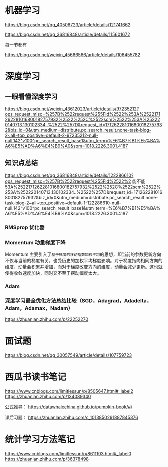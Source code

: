# 机器学习
https://blog.csdn.net/qq_40506723/article/details/121741662

https://blog.csdn.net/qq_36816848/article/details/115601672

每一节都有

https://blog.csdn.net/weixin_45666566/article/details/106455782

# 深度学习


## 一眼看懂深度学习
https://blog.csdn.net/weixin_43612023/article/details/97235212?ops_request_misc=%257B%2522request%255Fid%2522%253A%2522171262281016800182757932%2522%252C%2522scm%2522%253A%252220140713.130102334..%2522%257D&request_id=171262281016800182757932&biz_id=0&utm_medium=distribute.pc_search_result.none-task-blog-2~all~top_positive~default-2-97235212-null-null.142^v100^pc_search_result_base1&utm_term=%E6%B7%B1%E5%BA%A6%E5%AD%A6%E4%B9%A0&spm=1018.2226.3001.4187

## 知识点总结
https://blog.csdn.net/qq_36816848/article/details/122286610?ops_request_misc=%257B%2522request%255Fid%2522%2  能不能53A%2522171262281016800182757932%2522%252C%2522scm%2522%253A%252220140713.130102334..%2522%257D&request_id=171262281016800182757932&biz_id=0&utm_medium=distribute.pc_search_result.none-task-blog-2~all~top_positive~default-1-122286610-null-null.142^v100^pc_search_result_base1&utm_term=%E6%B7%B1%E5%BA%A6%E5%AD%A6%E4%B9%A0&spm=1018.2226.3001.4187

### RMSprop 优化器

### Momentum 动量梯度下降
Momentum 主要引入了`基于梯度的移动指数加权平均`的思想，即当前的参数更新方向不仅与当前的梯度有关，也受历史的加权平均梯度影响。对于梯度指向相同方向的维度，动量会积累并增加，而对于梯度改变方向的维度，动量会减少更新。这也就使得收敛速度加快，同时又不至于摆动幅度太大。

### Adam
### 深度学习最全优化方法总结比较（SGD，Adagrad，Adadelta，Adam，Adamax，Nadam）
https://zhuanlan.zhihu.com/p/22252270

# 面试题
https://blog.csdn.net/qq_30057549/article/details/107759723


# 西瓜书读书笔记
https://www.cnblogs.com/limitlessun/p/8505647.html#_label2
https://zhuanlan.zhihu.com/p/134089340

公式推导：
https://datawhalechina.github.io/pumpkin-book/#/

课后习题：
https://zhuanlan.zhihu.com/c_1013850291887845376

# 统计学习方法笔记
https://www.cnblogs.com/limitlessun/p/8611103.html#_label0
https://zhuanlan.zhihu.com/p/36378498

